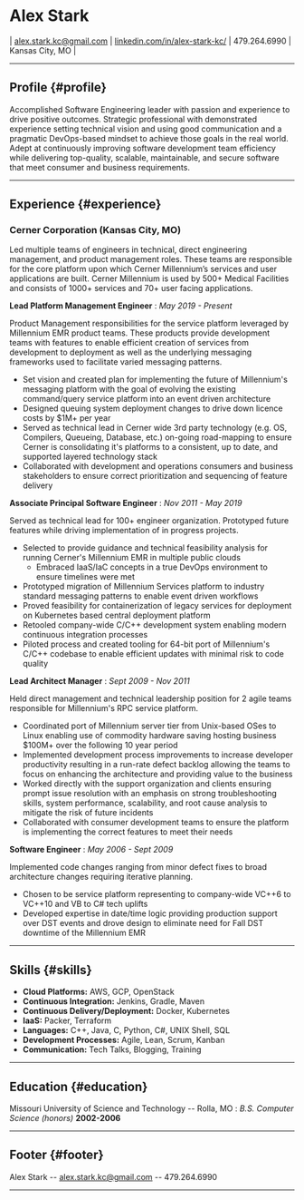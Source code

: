 # Alex Stark

| [alex.stark.kc@gmail.com](mailto:alex.stark.kc@gmail.com.com) |
[linkedin.com/in/alex-stark-kc/](https://www.linkedin.com/in/alex-stark-kc/) |
479.264.6990 | 
Kansas City, MO |

------

## Profile {#profile}

Accomplished Software Engineering leader with passion and experience to drive positive outcomes. Strategic professional with demonstrated experience setting technical vision and using good communication and a pragmatic DevOps-based mindset to achieve those goals in the real world. Adept at continuously improving software development team efficiency while delivering top-quality, scalable, maintainable, and secure software that meet consumer and business requirements. 

-------

## Experience {#experience}

### Cerner Corporation (Kansas City, MO)

Led multiple teams of engineers in technical, direct engineering management, and product management roles.  These teams are responsible for the core platform upon which Cerner Millennium’s services and user applications are built.  Cerner Millennium is used by 500+ Medical Facilities and consists of 1000+ services and 70+ user facing applications.

__Lead Platform Management Engineer__
: *May 2019 - Present*

Product Management responsibilities for the service platform leveraged by Millennium EMR product teams.  These products provide development teams with features to enable efficient creation of services from development to deployment as well as the underlying messaging frameworks used to facilitate varied messaging patterns.

* Set vision and created plan for implementing the future of Millennium's messaging platform with the goal of evolving the existing command/query service platform into an event driven architecture
* Designed queuing system deployment changes to drive down licence costs by $1M+ per year
* Served as technical lead in Cerner wide 3rd party technology (e.g. OS, Compilers, Queueing, Database, etc.) on-going road-mapping to ensure Cerner is consolidating it's platforms to a consistent, up to date, and supported layered technology stack
* Collaborated with development and operations consumers and business stakeholders to ensure correct prioritization and sequencing of feature delivery

__Associate Principal Software Engineer__
: *Nov 2011 - May 2019*

Served as technical lead for 100+ engineer organization.  Prototyped future features while driving implementation of in progress projects.

* Selected to provide guidance and technical feasibility analysis for running Cerner's Millennium EMR in multiple public clouds
  * Embraced IaaS/IaC concepts in a true DevOps environment to ensure timelines were met
* Prototyped migration of Millennium Services platform to industry standard messaging patterns to enable event driven workflows
* Proved feasibility for containerization of legacy services for deployment on Kubernetes based central deployment platform
* Retooled company-wide C/C++ development system enabling modern continuous integration processes
* Piloted process and created tooling for 64-bit port of Millennium's C/C++ codebase to enable efficient updates with minimal risk to code quality

<div style="page-break-after: always;"></div>

__Lead Architect Manager__
: *Sept 2009 - Nov 2011*

Held direct management and technical leadership position for 2 agile teams responsible for Millennium's RPC service platform. 

* Coordinated port of Millennium server tier from Unix-based OSes to Linux enabling use of commodity hardware saving hosting business $100M+ over the following 10 year period
* Implemented development process improvements to increase developer productivity resulting in a run-rate defect backlog allowing the teams to focus on enhancing the architecture and providing value to the business
* Worked directly with the support organization and clients ensuring prompt issue resolution with an emphasis on strong troubleshooting skills, system performance, scalability, and root cause analysis to mitigate the risk of future incidents
* Collaborated with consumer development teams to ensure the platform is implementing the correct features to meet their needs

__Software Engineer__
: *May 2006 - Sept 2009*

Implemented code changes ranging from minor defect fixes to broad architecture changes requiring iterative planning.

* Chosen to be service platform representing to company-wide VC++6 to VC++10 and VB to C# tech uplifts
* Developed expertise in date/time logic providing production support over DST events and drove design to eliminate need for Fall DST downtime of the Millennium EMR

-------

## Skills {#skills}

* __Cloud Platforms:__ AWS, GCP, OpenStack
* __Continuous Integration:__ Jenkins, Gradle, Maven
* __Continuous Delivery/Deployment:__ Docker, Kubernetes
* __IaaS:__ Packer, Terraform
* __Languages:__ C++, Java, C,  Python, C#, UNIX Shell,  SQL
* __Development Processes:__ Agile, Lean, Scrum, Kanban
* __Communication:__ Tech Talks, Blogging, Training

-----

## Education {#education}

Missouri University of Science and Technology -- Rolla, MO 
: *B.S. Computer Science (honors)*
  __2002-2006__

------

## Footer {#footer}

Alex Stark -- [alex.stark.kc@gmail.com](mailto:alex.stark.kc@gmail.com.com) -- 479.264.6990

------
